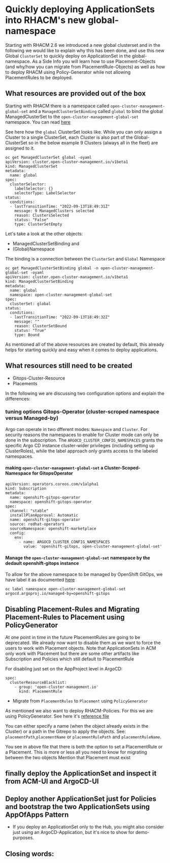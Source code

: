 # Quickly deploying ApplicationSets into RHACM's new global-namespace  

Starting with  RHACM 2.6 we introduced a new global clusterset and in the following we would like to explain why this has been done, and use this new Global `ClusterSet` to quickly deploy on ApplicationSet
in the global-namespace. As a Side Info you will learn how to use Placement-Objects (and why/how you can migrate from PlacementRule-Objects) as well as how to deploy RHACM using Policy-Generator while not allowing PlacementRules to be deployed.

## What resources are provided out of the box

Starting with RHACM there is a namespace called `open-cluster-management-global-set` and a `ManagedClusterSetBinding` called `global` to bind the global ManagedClusterSet to the `open-cluster-management-global-set` namespace. You can read [here](https://access.redhat.com/documentation/en-us/red_hat_advanced_cluster_management_for_kubernetes/2.6/html-single/multicluster_engine/index#managedclustersets_global)

See here how the `global` ClusterSet looks like. While you can only assign a Cluster to a single ClusterSet, each Cluster is also part of the Global-ClusterSet so in the below
example 9 Clusters (always all in the fleet) are assigned to it.

```
oc get ManagedClusterSet global -oyaml
apiVersion: cluster.open-cluster-management.io/v1beta1
kind: ManagedClusterSet
metadata:
  name: global
spec:
  clusterSelector:
    labelSelector: {}
    selectorType: LabelSelector
status:
  conditions:
  - lastTransitionTime: "2022-09-13T18:49:31Z"
    message: 9 ManagedClusters selected
    reason: ClustersSelected
    status: "False"
    type: ClusterSetEmpty

```
Let's take a look at the other objects:

* ManagedClusterSetBinding and 
* (Global)Namespace

The binding is a connection between the `ClusterSet` and `Global` Namespace

```
oc get ManagedClusterSetBinding global -n open-cluster-management-global-set -oyaml
apiVersion: cluster.open-cluster-management.io/v1beta1
kind: ManagedClusterSetBinding
metadata:
  name: global
  namespace: open-cluster-management-global-set
spec:
  clusterSet: global
status:
  conditions:
  - lastTransitionTime: "2022-09-13T18:49:32Z"
    message: ""
    reason: ClusterSetBound
    status: "True"
    type: Bound
```

As mentioned all of the above resources are created by default, this already helps for starting quickly and easy when it comes to deploy applications.

## What resources still need to be created

* Gitops-Cluster-Resource
* Placements

In the following we are discussing two configuration options and explain the differences:

### tuning options Gitops-Operator (cluster-scroped namespace versus Managed-by)

Argo can operate in two dfferent modes: `Namespace` and `Cluster`. For security reasons the namespaces to enable for Cluster mode can only be done in the subscription.
The `ARGOCD_CLUSTER_CONFIG_NAMESPACES` grants the specific Argo CD instance cluster-wider privileges (including setting up ClusterRoles), while the label approach only grants access to the labeled namespaces.


####  making `open-cluster-management-global-set` a Cluster-Scoped-Namespace for GitopsOperator

```
apiVersion: operators.coreos.com/v1alpha1
kind: Subscription
metadata:
  name: openshift-gitops-operator
  namespace: openshift-gitops-operator
spec:
  channel: "stable"
  installPlanApproval: Automatic
  name: openshift-gitops-operator
  source: redhat-operators
  sourceNamespace: openshift-marketplace
  config:
    env:
      - name: ARGOCD_CLUSTER_CONFIG_NAMESPACES
        value: 'openshift-gitops, open-cluster-management-global-set'
```

#### Manage the `open-cluster-management-global-set` namespace by the dedault openshift-gitops instance

To allow for the above namespace to be managed by OpenShift GitOps, we have label it as documented [here](https://docs.openshift.com/container-platform/4.11/cicd/gitops/setting-up-argocd-instance.html#gitops-deploy-resources-different-namespaces_setting-up-argocd-instance)

```
oc label namespace open-cluster-management-global-set argocd.argoproj.io/managed-by=openshift-gitops
```

## Disabling Placement-Rules and Migrating Placement-Rules to Placement using PolicyGenerator

At one point in time in the future PlacementRules are going to be deprecated. We already now want to disable them as we want to force the users to work with Placement objects. Note that ApplicationSets in ACM only work with Placement but there are some other artifacts like Subscription and Policies which still default to PlacementRule

For disabling just set on the AppProject level in ArgoCD:

```
spec:
  clusterResourceBlacklist:
    - group: 'open-cluster-management.io'
      kind: PlacementRule
```

* Migrate from `PlacementRules` to `Placement` using `PolicyGenerator`

As mentioned we also want to deploy RHACM-Policies. For this we are using PolicyGenerator. See here it's
[reference file](https://github.com/stolostron/policy-generator-plugin/blob/main/docs/policygenerator-reference.yaml)

You can either specify a name (when the object already exists in the Cluster) or a path in the Gitrepo
to apply the objects. See: `placementPath`,`placementName` or `placementRulePath` and `placementRuleName`.

You see in above file that there is both the option to set a PlacementRule or a Placement.
This is more or less all you need to know for migrating between the two objects
Mention that Placement must exist

## finally deploy the ApplicationSet and inspect it from ACM-UI and ArgoCD-UI

## Deploy another ApplicationSet just for Policies and bootstrap the two ApplicationSets using AppOfApps Pattern

* If you deploy an ApplicationSet only to the Hub, you might also consider just using an ArgoCD-Application, but it's nice to show for demo-purposes.


## Closing words:









